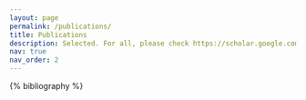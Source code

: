 ```yaml
---
layout: page
permalink: /publications/
title: Publications
description: Selected. For all, please check https://scholar.google.com/citations?user=FORaI6IAAAAJ&hl=en.
nav: true
nav_order: 2
---
```


<!-- _pages/publications.md -->
<div class="publications">

{% bibliography %}

</div>
